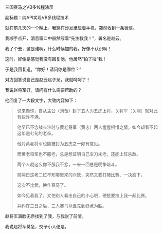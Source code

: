 三国赛马之VB多线程演示

副标题：纯API实现VB多线程技术



就在前几天的一个晚上，我窝在沙发里玩着手机，突然收到一条微信。

我顺手点开，消息窗口中赫然写着“先生救我！”，署名是赵云。

我了个去，这是谁啊，什么时候加的我，好像不认识啊！

这时，好像是感觉我没有回复他，他居然“拍了拍”我！

于是我回复道，“你好！请问你是哪位？”

对方回答说自己是赵云赵子龙，我就呵呵了！

我说赵将军好，请问有什么需要帮助的？

他回复了一大段文字，大致内容如下：

> 说来惭愧，自从主公（刘备）封了五人为五虎上将，关将军（关羽）就对此有些许不满。
>
> 他早已不念战长沙时与黄老将军（黄忠）两人惺惺相惜之情，如今却看不起这年逾七旬的老卒。
>
> 他对黄老将军也能被封为五虎之一颇有意见。
>
> 而黄老将军也不服老，总是想证明自己宝刀未老，还能上阵杀敌。
>
> 两个人就这么你不服我不忿，一来一回总是明争暗斗。
>
> 前两日这老二位不知哪里来的兴致，突然又要打赌比赛、一决高下。
>
> 这次不比武，换作赛马了。
>
> 如今见着我了，又怕别人看出自己的小心眼，硬是要拉上我一起比赛。
>
> 并约在三日之后，三人赛马以谁先到终点为胜。



赵将军满脸无奈找到了我，与我说了前情。

我说赵将军莫急，交予小人便是。